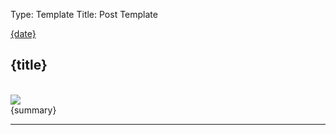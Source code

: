 Type: Template
Title: Post Template

<div class="content">
		<div class="article-container">
			<div class="outline">
				<div class="post-info">
					<i class="fa-solid fa-clock"></i> <a href="{permalink}">{date}</a>
				</div>
			</div>
<article>
<h1>{title}</h1>
<br>
<div class="img">
<img src="{image}">
</div>
{summary}
</article>
</div>
</div>
		
<hr class="post-spacing">
</hr>